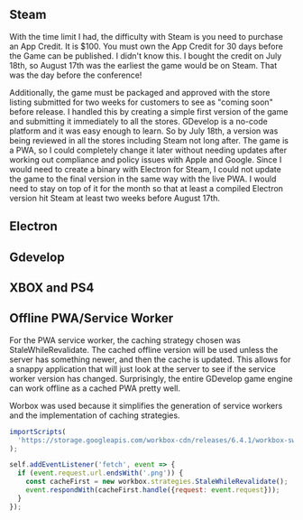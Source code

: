 ## Steam
With the time limit I had, the difficulty with Steam is you need to purchase an App Credit. It is $100. You must own the App Credit for 30 days before the Game can be published. I didn't know this. I bought the credit on July 18th, so August 17th was the earliest the game would be on Steam. That was the day before the conference!

Additionally, the game must be packaged and approved with the store listing submitted for two weeks for customers to see as "coming soon" before release. I handled this by creating a simple first version of the game and submitting it immediately to all the stores. GDevelop is a no-code platform and it was easy enough to learn. So by July 18th, a version was being reviewed in all the stores including Steam not long after. The game is a PWA, so I could completely change it later without needing updates after working out compliance and policy issues with Apple and Google. Since I would need to create a binary with Electron for Steam, I could not update the game to the final version in the same way with the live PWA. I would need to stay on top of it for the month so that at least a compiled Electron version hit Steam at least two weeks before August 17th.

## Electron

## Gdevelop

## XBOX and PS4

## Offline PWA/Service Worker

For the PWA service worker, the caching strategy chosen was StaleWhileRevalidate. The cached offline version will be used unless the server has something newer, and then the cache is updated. This allows for a snappy application that will just look at the server to see if the service worker version has changed. Surprisingly, the entire GDevelop game engine can work offline as a cached PWA pretty well.

Worbox was used because it simplifies the generation of service workers and the implementation of caching strategies.
``` javascript
importScripts(
  'https://storage.googleapis.com/workbox-cdn/releases/6.4.1/workbox-sw.js'
);

self.addEventListener('fetch', event => {
  if (event.request.url.endsWith('.png')) {
    const cacheFirst = new workbox.strategies.StaleWhileRevalidate();
    event.respondWith(cacheFirst.handle({request: event.request}));
  }
});
```
